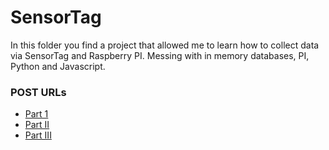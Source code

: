 # SensorTag
In this folder you find a project that allowed me to learn how to collect data via SensorTag and Raspberry PI. Messing with in memory databases, PI, Python and Javascript.

### **POST URLs**

* [Part 1](https://www.google.com/url?q=http://iamsensoria.com/post/133678102011/raspberry-pi-and-sensor-tag&sa=U&ved=0ahUKEwjNmoKDjK3TAhUJ3mMKHYyACcQQFggLMAI&client=internal-uds-cse&usg=AFQjCNG-yX_aK6NTzT6Ew0lGteT9MjgHWw)
* [Part II](https://www.google.com/url?q=http://iamsensoria.com/post/134068331553/raspberry-pi-and-sensor-tag-part-ii&sa=U&ved=0ahUKEwjNmoKDjK3TAhUJ3mMKHYyACcQQFggIMAE&client=internal-uds-cse&usg=AFQjCNEKMbnRmtm1ryoMkah3LXBqGjlt-Q)
* [Part III](https://www.google.com/url?q=http://iamsensoria.com/post/134004915304/raspberry-pi-and-sensor-tag-part-iii&sa=U&ved=0ahUKEwjNmoKDjK3TAhUJ3mMKHYyACcQQFggFMAA&client=internal-uds-cse&usg=AFQjCNFHMU0M09Low3lHOiga-5Boy8_O3Q)
